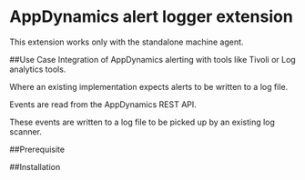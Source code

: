 # AppDynamics alert logger extension

This extension works only with the standalone machine agent.

##Use Case
Integration of AppDynamics alerting with tools like Tivoli or Log analytics tools.

Where an existing implementation expects alerts to be written to a log file.

Events are read from the AppDynamics REST API.

These events are written to a log file to be picked up by an existing log scanner.

##Prerequisite

##Installation
